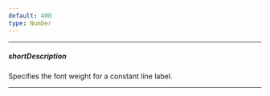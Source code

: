 ```yaml
---
default: 400
type: Number
---
```

---
##### shortDescription
Specifies the font weight for a constant line label.

---
